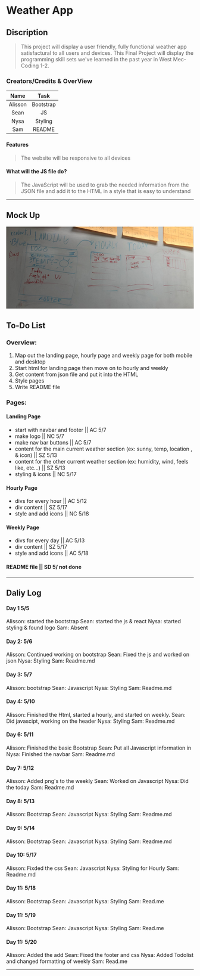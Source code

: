 # Weather App

## Discription
> This project will display a user friendly, fully functional weather app satisfactural to all users and devices.
> This Final Project will display the programming skill sets we've learned in the past year in West Mec-Coding 1-2.


### Creators/Credits & OverView

|    Name  |   Task               |
| :----:   | :----:               |
| Alisson  | Bootstrap            |
| Sean     | JS                   |
| Nysa     | Styling              |
| Sam      | README               |

#### Features
> The website will be responsive to all devices
>

#### What will the JS file do?
> The JavaScript will be used to grab the needed information from the JSON file and add it to the HTML in a style that is easy to understand

_________________________________________________________________________

## Mock Up

![mokeup](images/mockup.jpg)

## To-Do List

### Overview:
1. Map out the landing page, hourly page and weekly page for both mobile and desktop
2. Start html for landing page then move on to hourly and weekly
3. Get content from json file and put it into the HTML
4. Style pages
5. Write README file

### Pages:
#### Landing Page
- start with navbar and footer || AC 5/7
- make logo || NC 5/7
- make nav bar buttons || AC 5/7
- content for the main current weather section (ex: sunny, temp, location , & icon) || SZ 5/13
- content for the other current weather section (ex: humidity, wind, feels like, etc…) || SZ 5/13
- styling & icons || NC 5/17

#### Hourly Page
- divs for every hour || AC 5/12
- div content || SZ 5/17
- style and add icons || NC 5/18

#### Weekly Page
- divs for every day || AC 5/13
- div content || SZ 5/17
- style and add icons || AC 5/18

#### README file || SD 5/ not done

_________________________________________________________________________

## Daliy Log

#### Day 1 5/5
Alisson: started the bootstrap
Sean: started the js & react
Nysa: started styling & found logo
Sam: Absent

#### Day 2: 5/6
Alisson: Continued working on bootstrap
Sean: Fixed the js and worked on json
Nysa: Styling
Sam: Readme.md

#### Day 3: 5/7
Alisson: bootstrap
Sean: Javascript
Nysa: Styling
Sam: Readme.md

#### Day 4: 5/10
Alisson: Finished the Html, started a hourly, and started on weekly.
Sean: Did javascipt, working on the header
Nysa: Styling
Sam: Readme.md

#### Day 6: 5/11
Alisson: Finished the basic Bootstrap
Sean: Put all Javascript information in
Nysa: Finished the navbar
Sam: Readme.md

#### Day 7: 5/12
Alisson: Added png's to the weekly 
Sean: Worked on Javascript
Nysa: Did the today 
Sam: Readme.md

#### Day 8: 5/13
Alisson: Bootstrap
Sean: Javascript
Nysa: Styling
Sam: Readme.md

#### Day 9: 5/14
Alisson: Bootstrap
Sean: Javascript
Nysa: Styling
Sam: Readme.md

#### Day 10: 5/17
Alisson: Fixded the css
Sean: Javascript
Nysa: Styling for Hourly
Sam: Readme.md

#### Day 11: 5/18
Alisson: Bootstrap
Sean: Javascript
Nysa: Styling
Sam: Read.me

#### Day 11: 5/19
Alisson: Bootstrap
Sean: Javascript
Nysa: Styling
Sam: Read.me

#### Day 11: 5/20
Alisson: Added the add
Sean: Fixed the footer and css 
Nysa: Added Todolist and changed formatting of weekly
Sam: Read.me






_______________________________________________________________



